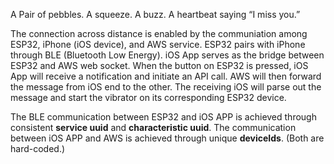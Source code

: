 A Pair of pebbles. 
A squeeze. 
A buzz. 
A heartbeat saying “I miss you.”

The connection across distance is enabled by the communiation among ESP32, iPhone (iOS device), and AWS service. ESP32 pairs with iPhone through BLE (Bluetooth Low Energy). iOS App serves as the bridge between ESP32 and AWS web socket. When the button on ESP32 is pressed, iOS App will receive a notification and initiate an API call. AWS will then forward the message from iOS end to the other. The receiving iOS will parse out the message and start the vibrator on its corresponding ESP32 device. 

The BLE communication between ESP32 and iOS APP is achieved through consistent **service uuid** and **characteristic uuid**. The communication between iOS APP and AWS is achieved through unique **deviceIds**. (Both are hard-coded.)

